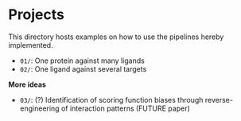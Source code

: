 # Projects

This directory hosts examples on how to use the pipelines hereby implemented.

- `01/`: One protein against many ligands
- `02/`: One ligand against several targets

**More ideas**

- `03/`: (?) Identification of scoring function biases through reverse-engineering of interaction patterns (FUTURE paper)
